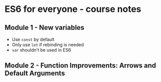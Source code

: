 # ES6 for everyone - course notes

## Module 1 - New variables

* Use `const` by default
* Only use `let` if rebinding is needed
* `var` shouldn't be used in ES6

## Module 2 - Function Improvements: Arrows and Default Arguments

